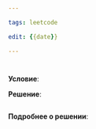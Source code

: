 ```yaml
---

tags: leetcode

edit: {{date}}

---
```


# 

**Условие**: 

**Решение**:
```typescript

```

**Подробнее о решении**: 
